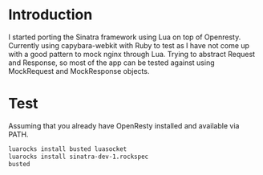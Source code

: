 # Introduction

I started porting the Sinatra framework using Lua on top of Openresty.
Currently using capybara-webkit with Ruby to test as I have not come up
with a good pattern to mock nginx through Lua. Trying to abstract
Request and Response, so most of the app can be tested against using
MockRequest and MockResponse objects.

# Test

Assuming that you already have OpenResty installed and available via
PATH.

```sh
luarocks install busted luasocket
luarocks install sinatra-dev-1.rockspec
busted 
```
